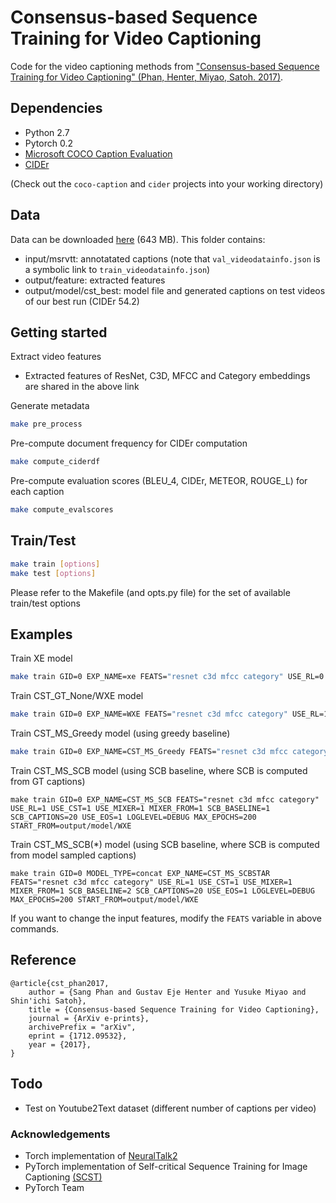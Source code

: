 # Consensus-based Sequence Training for Video Captioning #

Code for the video captioning methods from ["Consensus-based Sequence Training for Video Captioning" (Phan, Henter, Miyao, Satoh. 2017)](https://arxiv.org/abs/1712.09532).

## Dependencies ###

* Python 2.7
* Pytorch 0.2
* [Microsoft COCO Caption Evaluation](https://github.com/xiadingZ/coco-caption)
* [CIDEr](https://github.com/xiadingZ/cider)

(Check out the `coco-caption` and `cider` projects into your working directory)

## Data

Data can be downloaded [here](https://drive.google.com/drive/folders/1t65uYsDck6VV045GIaJXPIqL86vSGtyQ?usp=sharing) (643 MB). This folder contains: 
* input/msrvtt: annotatated captions (note that `val_videodatainfo.json` is a symbolic link to `train_videodatainfo.json`)
* output/feature: extracted features
* output/model/cst_best: model file and generated captions on test videos of our best run (CIDEr 54.2) 

## Getting started ###

Extract video features
  - Extracted features of ResNet, C3D, MFCC and Category embeddings are shared in the above link

Generate metadata

```bash
make pre_process
```

Pre-compute document frequency for CIDEr computation
```bash
make compute_ciderdf
```

Pre-compute evaluation scores (BLEU_4, CIDEr, METEOR, ROUGE_L) for each caption
```bash
make compute_evalscores
```

## Train/Test ###

```bash
make train [options]
make test [options]
```

Please refer to the Makefile (and opts.py file) for the set of available train/test options

## Examples

Train XE model
```bash
make train GID=0 EXP_NAME=xe FEATS="resnet c3d mfcc category" USE_RL=0 USE_CST=0 USE_MIXER=0 SCB_CAPTIONS=0 LOGLEVEL=DEBUG MAX_EPOCHS=50
```

Train CST_GT_None/WXE model

```bash
make train GID=0 EXP_NAME=WXE FEATS="resnet c3d mfcc category" USE_RL=1 USE_CST=1 USE_MIXER=0 SCB_CAPTIONS=0 LOGLEVEL=DEBUG MAX_EPOCHS=50
```

Train CST_MS_Greedy model (using greedy baseline)

```bash
make train GID=0 EXP_NAME=CST_MS_Greedy FEATS="resnet c3d mfcc category" USE_RL=1 USE_CST=0 SCB_CAPTIONS=0 USE_MIXER=1 MIXER_FROM=1 USE_EOS=1 LOGLEVEL=DEBUG MAX_EPOCHS=200 START_FROM=output/model/WXE
```

Train CST_MS_SCB model (using SCB baseline, where SCB is computed from GT captions)

```
make train GID=0 EXP_NAME=CST_MS_SCB FEATS="resnet c3d mfcc category" USE_RL=1 USE_CST=1 USE_MIXER=1 MIXER_FROM=1 SCB_BASELINE=1 SCB_CAPTIONS=20 USE_EOS=1 LOGLEVEL=DEBUG MAX_EPOCHS=200 START_FROM=output/model/WXE
```

Train CST_MS_SCB(*) model (using SCB baseline, where SCB is computed from model sampled captions)

```
make train GID=0 MODEL_TYPE=concat EXP_NAME=CST_MS_SCBSTAR FEATS="resnet c3d mfcc category" USE_RL=1 USE_CST=1 USE_MIXER=1 MIXER_FROM=1 SCB_BASELINE=2 SCB_CAPTIONS=20 USE_EOS=1 LOGLEVEL=DEBUG MAX_EPOCHS=200 START_FROM=output/model/WXE
```

If you want to change the input features, modify the `FEATS` variable in above commands.

## Reference

    @article{cst_phan2017,
        author = {Sang Phan and Gustav Eje Henter and Yusuke Miyao and Shin'ichi Satoh},
        title = {Consensus-based Sequence Training for Video Captioning},
        journal = {ArXiv e-prints},
        archivePrefix = "arXiv",
        eprint = {1712.09532},
        year = {2017},
    }
    
## Todo 

* Test on Youtube2Text dataset (different number of captions per video)

### Acknowledgements ###

* Torch implementation of [NeuralTalk2](https://github.com/karpathy/neuraltalk2)
* PyTorch implementation of Self-critical Sequence Training for Image Captioning [(SCST)](https://github.com/ruotianluo/self-critical.pytorch)
* PyTorch Team
